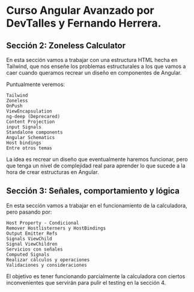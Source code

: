 # Curso Angular Avanzado por DevTalles y Fernando Herrera.

## Sección 2: Zoneless Calculator
En esta sección vamos a trabajar con una estructura HTML hecha en Tailwind, que nos enseñe los problemas estructurales a los que vamos a caer cuando queramos recrear un diseño en componentes de Angular.

Puntualmente veremos:

    Tailwind
    Zoneless
    OnPush
    ViewEncapsulation
    ng-deep (Deprecared)
    Content Projection
    input Signals
    Standalone components
    Angular Schematics
    Host bindings
    Entre otros temas


La idea es recrear un diseño que eventualmente haremos funcionar, pero que tenga un nivel de complejidad real para aprender lo que sucede a la hora de crear estructuras en Angular.

## Sección 3: Señales, comportamiento y lógica
En esta sección vamos a trabajar en el funcionamiento de la calculadora, pero pasando por:

    Host Property - Condicional
    Remover Hostlisterners y HostBindings
    Output Emitter Refs
    Signals ViewChild
    Signal ViewChildren
    Servicios con señales
    Computed Signals
    Realizar cálculos y operaciones
    Validaciones y consideraciones


El objetivo es tener funcionando parcialmente la calculadora con ciertos inconvenientes que servirán para pulir el testing en la sección 4.
